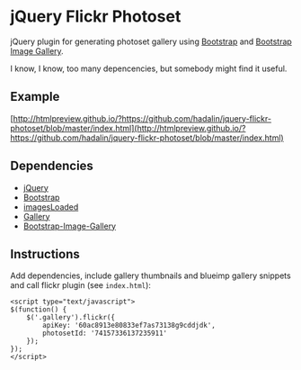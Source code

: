 # jQuery Flickr Photoset

jQuery plugin for generating photoset gallery using [Bootstrap](http://getbootstrap.com) and [Bootstrap Image Gallery](https://github.com/blueimp/Bootstrap-Image-Gallery).

I know, I know, too many depencencies, but somebody might find it useful.

## Example

[http://htmlpreview.github.io/?https://github.com/hadalin/jquery-flickr-photoset/blob/master/index.html](http://htmlpreview.github.io/?https://github.com/hadalin/jquery-flickr-photoset/blob/master/index.html)

## Dependencies

- [jQuery](http://jquery.com)
- [Bootstrap](http://getbootstrap.com)
- [imagesLoaded](https://github.com/desandro/imagesloaded)
- [Gallery](https://github.com/blueimp/Gallery)
- [Bootstrap-Image-Gallery](https://github.com/blueimp/Bootstrap-Image-Gallery)

## Instructions

Add dependencies, include gallery thumbnails and blueimp gallery snippets and call flickr plugin (see `index.html`):
```
<script type="text/javascript">
$(function() {
    $('.gallery').flickr({
        apiKey: '60ac8913e80833ef7as73138g9cddjdk',
        photosetId: '74157336137235911'
    });
});
</script>
```
